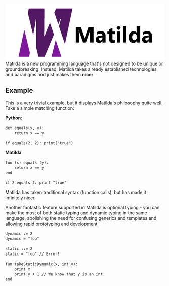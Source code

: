 <img src="./docs/img/matilda-logo.png" alt="Matilda logo"></img>
Matilda is a new programming language that's not designed to be unique or groundbreaking. Instead, Matilda takes already 
established technologies and paradigms and just makes them **nicer**.

## Example
This is a very trivial example, but it displays Matilda's philosophy quite well. Take a simple matching function:

**Python**:
```
def equals(x, y):
    return x == y

if equals(2, 2): print("true")
```

**Matilda**:
```
fun (x) equals (y):
    return x == y
end

if 2 equals 2: print "true"
```

Matilda has taken traditional syntax (function calls), but has made it infinitely nicer.

Another fantastic feature supported in Matilda is optional typing - you can make the most of both static typing and dynamic 
typing in the same language, abolishing the need for confusing generics and templates and allowing rapid prototyping and 
development.
```
dynamic := 2
dynamic = "foo"

static ::= 2
static = "foo" // Error!

fun takeStaticDynamic(x, int y):
    print x
    print y + 1 // We know that y is an int
end
```

